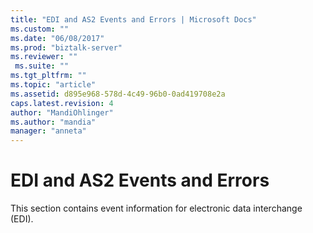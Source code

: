 ```yaml
---
title: "EDI and AS2 Events and Errors | Microsoft Docs"
ms.custom: ""
ms.date: "06/08/2017"
ms.prod: "biztalk-server"
ms.reviewer: ""
 ms.suite: ""
ms.tgt_pltfrm: ""
ms.topic: "article"
ms.assetid: d895e968-578d-4c49-96b0-0ad419708e2a
caps.latest.revision: 4
author: "MandiOhlinger"
ms.author: "mandia"
manager: "anneta"
---
```

# EDI and AS2 Events and Errors
This section contains event information for electronic data interchange (EDI).